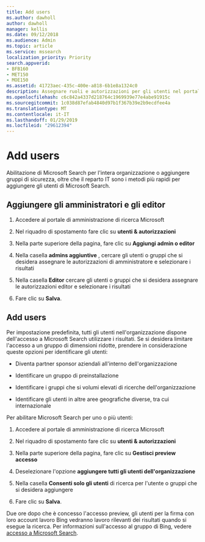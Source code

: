 ```yaml
---
title: Add users
ms.author: dawholl
author: dawholl
manager: kellis
ms.date: 09/12/2018
ms.audience: Admin
ms.topic: article
ms.service: mssearch
localization_priority: Priority
search.appverid:
- BFB160
- MET150
- MOE150
ms.assetid: 41723aec-435c-400e-a818-6b1e8a1324c0
description: Assegnare ruoli e autorizzazioni per gli utenti nel portale di amministrazione di ricerca Microsoft, redattori e gli amministratori
ms.openlocfilehash: c6c842a4337d218764c1969939e77e4abe91915c
ms.sourcegitcommit: 1c038d87efab4840d97b1f367b39e2b9ecdfee4a
ms.translationtype: MT
ms.contentlocale: it-IT
ms.lasthandoff: 01/29/2019
ms.locfileid: "29612394"
---
```

# <a name="add-users"></a>Add users

Abilitazione di Microsoft Search per l'intera organizzazione o aggiungere gruppi di sicurezza, oltre che il reparto IT sono i metodi più rapidi per aggiungere gli utenti di Microsoft Search.
  
## <a name="add-admins-and-editors"></a>Aggiungere gli amministratori e gli editor

1. Accedere al portale di amministrazione di ricerca Microsoft
    
2. Nel riquadro di spostamento fare clic su **utenti &amp; autorizzazioni**
    
3. Nella parte superiore della pagina, fare clic su **Aggiungi admin o editor**
    
4. Nella casella **admins aggiuntive** , cercare gli utenti o gruppi che si desidera assegnare le autorizzazioni di amministratore e selezionare i risultati 
    
5. Nella casella **Editor** cercare gli utenti o gruppi che si desidera assegnare le autorizzazioni editor e selezionare i risultati 
    
6. Fare clic su **Salva**.
    
## <a name="add-users"></a>Add users

Per impostazione predefinita, tutti gli utenti nell'organizzazione dispone dell'accesso a Microsoft Search utilizzare i risultati. Se si desidera limitare l'accesso a un gruppo di dimensioni ridotte, prendere in considerazione queste opzioni per identificare gli utenti:
  
- Diventa partner sponsor aziendali all'interno dell'organizzazione
    
- Identificare un gruppo di preinstallazione
    
- Identificare i gruppi che si volumi elevati di ricerche dell'organizzazione
    
- Identificare gli utenti in altre aree geografiche diverse, tra cui internazionale
    
Per abilitare Microsoft Search per uno o più utenti:
  
1. Accedere al portale di amministrazione di ricerca Microsoft
    
2. Nel riquadro di spostamento fare clic su **utenti &amp; autorizzazioni**
    
3. Nella parte superiore della pagina, fare clic su **Gestisci preview accesso**
    
4. Deselezionare l'opzione **aggiungere tutti gli utenti dell'organizzazione** 
    
5. Nella casella **Consenti solo gli utenti** di ricerca per l'utente o gruppi che si desidera aggiungere 
    
6. Fare clic su **Salva**.
    
Due ore dopo che è concesso l'accesso preview, gli utenti per la firma con loro account lavoro Bing vedranno lavoro rilevanti dei risultati quando si esegue la ricerca. Per informazioni sull'accesso al gruppo di Bing, vedere [accesso a Microsoft Search](use/sign-in.md).